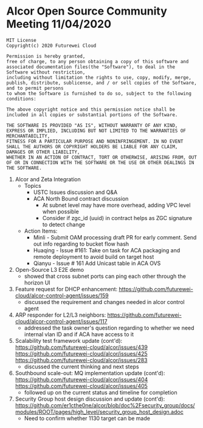 # Alcor Open Source Community Meeting 11/04/2020

    MIT License
    Copyright(c) 2020 Futurewei Cloud

    Permission is hereby granted,
    free of charge, to any person obtaining a copy of this software and associated documentation files(the "Software"), to deal in the Software without restriction,
    including without limitation the rights to use, copy, modify, merge, publish, distribute, sublicense, and / or sell copies of the Software, and to permit persons
    to whom the Software is furnished to do so, subject to the following conditions:

    The above copyright notice and this permission notice shall be included in all copies or substantial portions of the Software.

    THE SOFTWARE IS PROVIDED "AS IS", WITHOUT WARRANTY OF ANY KIND, EXPRESS OR IMPLIED, INCLUDING BUT NOT LIMITED TO THE WARRANTIES OF MERCHANTABILITY,
    FITNESS FOR A PARTICULAR PURPOSE AND NONINFRINGEMENT. IN NO EVENT SHALL THE AUTHORS OR COPYRIGHT HOLDERS BE LIABLE FOR ANY CLAIM, DAMAGES OR OTHER LIABILITY,
    WHETHER IN AN ACTION OF CONTRACT, TORT OR OTHERWISE, ARISING FROM, OUT OF OR IN CONNECTION WITH THE SOFTWARE OR THE USE OR OTHER DEALINGS IN THE SOFTWARE.

1. Alcor and Zeta Integration 
    * Topics
        * USTC Issues discussion and Q&A
        * ACA North Bound contract discussion
            * At subnet level may have more overhead, adding VPC level when possible
            * Consider if zgc_id (uuid) in contract helps as ZGC signature to detect change
    * Action Items:
        * Minli - Submit OAM processing draft PR for early comment. Send out info regarding to bucket flow hash
        * Huaqing - Issue #161: Take on task for ACA packaging and remote deployment to avoid build on target host
        * Qianyu - Issue # 161 Add Unicast table in ACA OVS
2. Open-Source L3 E2E demo
    * showed that cross subnet ports can ping each other through the horizon UI
3. Feature request for DHCP enhancement: https://github.com/futurewei-cloud/alcor-control-agent/issues/159
    * discussed the requirement and changes needed in alcor control agent
4. ARP responder for L2/L3 neighbors: https://github.com/futurewei-cloud/alcor-control-agent/issues/117
    * addressed the task owner's question regarding to whether we need internal vlan ID and if ACA have access to it
5. Scalability test framework update (cont'd): https://github.com/futurewei-cloud/alcor/issues/439 https://github.com/futurewei-cloud/alcor/issues/425 https://github.com/futurewei-cloud/alcor/issues/283
    * discussed the current thinking and next steps
6. Southbound scale-out: MQ implementation update (cont'd): https://github.com/futurewei-cloud/alcor/issues/404  https://github.com/futurewei-cloud/alcor/issues/405
    * followed up on the current status and timeline for completion
7. Security Group host design discussion and update (cont'd):  https://github.com/er1cthe0ne/alcor/blob/doc%2Fsecurity_group/docs/modules/ROOT/pages/high_level/security_group_host_design.adoc
    * Need to confirm whether 1130 target can be made